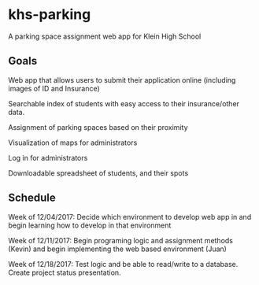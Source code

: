 # khs-parking
A parking space assignment web app for Klein High School

## Goals

Web app that allows users to submit their application online (including images of ID and Insurance)

Searchable index of students with easy access to their insurance/other data.

Assignment of parking spaces based on their proximity

Visualization of maps for administrators

Log in for administrators

Downloadable spreadsheet of students, and their spots

## Schedule

Week of 12/04/2017:
Decide which environment to develop web app in and begin learning how to develop in that environment

Week of 12/11/2017: 
Begin programing logic and assignment methods (Kevin) and begin implementing the web based environment (Juan)

Week of 12/18/2017:
Test logic and be able to read/write to a database. Create project status presentation.
